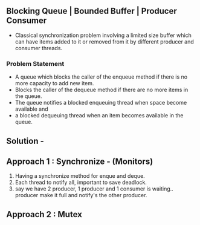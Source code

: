 ## Blocking Queue | Bounded Buffer | Producer Consumer 

* Classical synchronization problem involving a limited size buffer which can have items added to it or
removed from it by different producer and consumer threads. 


### Problem Statement 

* A queue which blocks the caller of the enqueue method if there is no more capacity to add new item. 
* Blocks the caller of the dequeue method if there are no more items in the queue. 
* The queue notifies a blocked enqueuing thread when space become available and
* a blocked dequeuing thread when an item becomes available in the queue. 



## Solution - 


## Approach 1 : Synchronize - (Monitors)

1. Having a synchronize method for enque and deque. 
2. Each thread to notify all, important to save deadlock. 
3. say we have 2 producer, 1 producer and 1 consumer is waiting.. producer make it full and notify's the other producer.

## Approach 2 : Mutex 

